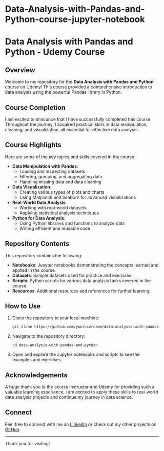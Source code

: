 # Data-Analysis-with-Pandas-and-Python-course-jupyter-notebook
# Data Analysis with Pandas and Python - Udemy Course

## Overview

Welcome to my repository for the **Data Analysis with Pandas and Python** course on Udemy! This course provided a comprehensive introduction to data analysis using the powerful Pandas library in Python.

## Course Completion

I am excited to announce that I have successfully completed this course. Throughout the journey, I acquired practical skills in data manipulation, cleaning, and visualization, all essential for effective data analysis.

## Course Highlights

Here are some of the key topics and skills covered in the course:

- **Data Manipulation with Pandas**:
  - Loading and inspecting datasets
  - Filtering, grouping, and aggregating data
  - Handling missing data and data cleaning
- **Data Visualization**:
  - Creating various types of plots and charts
  - Using Matplotlib and Seaborn for advanced visualizations
- **Real-World Data Analysis**:
  - Working with real-world datasets
  - Applying statistical analysis techniques
- **Python for Data Analysis**:
  - Using Python libraries and functions to analyze data
  - Writing efficient and reusable code

## Repository Contents

This repository contains the following:

- **Notebooks**: Jupyter notebooks demonstrating the concepts learned and applied in the course.
- **Datasets**: Sample datasets used for practice and exercises.
- **Scripts**: Python scripts for various data analysis tasks covered in the course.
- **Resources**: Additional resources and references for further learning.

## How to Use

1. Clone the repository to your local machine:
    ```bash
    git clone https://github.com/yourusername/data-analysis-with-pandas-and-python.git
    ```
2. Navigate to the repository directory:
    ```bash
    cd data-analysis-with-pandas-and-python
    ```
3. Open and explore the Jupyter notebooks and scripts to see the examples and exercises.

## Acknowledgements

A huge thank you to the course instructor and Udemy for providing such a valuable learning experience. I am excited to apply these skills to real-world data analysis projects and continue my journey in data science.

## Connect

Feel free to connect with me on [LinkedIn](https://www.linkedin.com/in/yourprofile/) or check out my other projects on [GitHub](https://github.com/yourusername).

---

Thank you for visiting!

